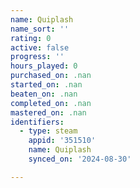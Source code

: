 ```yaml
---
name: Quiplash
name_sort: ''
rating: 0
active: false
progress: ''
hours_played: 0
purchased_on: .nan
started_on: .nan
beaten_on: .nan
completed_on: .nan
mastered_on: .nan
identifiers:
  - type: steam
    appid: '351510'
    name: Quiplash
    synced_on: '2024-08-30'

---
```

